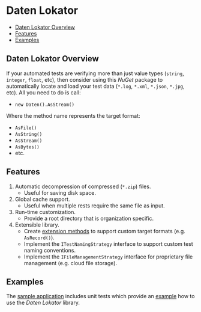 # Daten Lokator

- [Daten Lokator Overview](#daten-lokator-overview)
- [Features](#features)
- [Examples](#examples)

## Daten Lokator Overview

If your automated tests are verifying more than just value types (`string`, `integer`, `float`, etc), then consider using this *NuGet* package to automatically locate and load your test data (`*.log`, `*.xml`, `*.json`, `*.jpg`, etc). All you need to do is call:

- `new Daten().AsStream()`

Where the method name represents the target format:

-	`AsFile()`
-	`AsString()`
-	`AsStream()`
-	`AsBytes()`
-	etc.

## Features

1. Automatic decompression of compressed (`*.zip`) files.
    -	Useful for saving disk space.
2. Global cache support.
    - Useful when multiple rests require the same file as input.
3. Run-time customization.
    - Provide a root directory that is organization specific.
4. Extensible library.
    - Create [extension methods][ExtensionMethod] to support custom target formats (e.g. `AsRecord()`).
    - Implement the `ITestNamingStrategy` interface to support custom test naming conventions.
    - Implement the `IFileManagementStrategy` interface for proprietary file management (e.g. cloud file storage).

[ExtensionMethod]: https://learn.microsoft.com/en-us/dotnet/csharp/programming-guide/classes-and-structs/extension-methods

## Examples

The [sample application][DemoApp] includes unit tests which provide an [example][DemoTests] how to use the *Daten Lokator* library.

[DemoApp]: https://github.com/BlueDotBrigade/daten-lokator/tree/Features/6-EasierToExtend/Src/BlueDotBrigade.DatenLokator.Demo
[DemoTests]: https://github.com/BlueDotBrigade/daten-lokator/blob/Features/6-EasierToExtend/Tst/BlueDotBrigade.DatenLokator.DemoTests/Serialization/XmlSerializerTests.cs